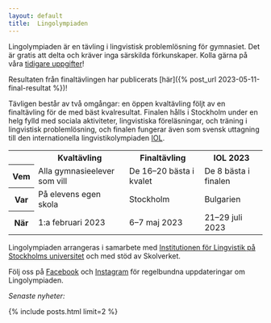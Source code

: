 ```yaml
---
layout: default
title:  Lingolympiaden
---
```


Lingolympiaden är en tävling i lingvistisk problemlösning för gymnasiet. Det är gratis att delta och kräver inga särskilda förkunskaper. Kolla gärna på våra [tidigare uppgifter](ovning)!

Resultaten från finaltävlingen har publicerats [här]({% post_url 2023-05-11-final-resultat %})!

Tävligen består av två omgångar: en öppen kvaltävling följt av en finaltävling för de med bäst kvalresultat. Finalen hålls i Stockholm under en helg fylld med sociala aktiviteter, lingvistiska föreläsningar, och träning i lingvistisk problemlösning, och finalen fungerar även som svensk uttagning till den internationella lingvistikolympiaden [IOL](https://ioling.org).

<div class="hscroll">

<table class="left-justify">
  <tr>
    <th> </th>
    <th>Kvaltävling</th>
    <th>Finaltävling</th>
    <th>IOL 2023</th>
  </tr>
  <tr>
    <th>Vem</th>
    <td>Alla gymnasieelever som vill</td>
    <td>De 16–20 bästa i kvalet</td>
    <td>De 8 bästa i finalen</td>
  </tr>
  <tr>
    <th>Var</th>
    <td>På elevens egen skola</td>
    <td>Stockholm</td>
    <td>Bulgarien</td>
  </tr>
  <tr>
    <th>När</th>
    <td>1:a februari 2023</td>
    <td>6–7 maj 2023</td>
    <td>21–29 juli 2023</td>
  </tr>
</table>

</div>

Lingolympiaden arrangeras i samarbete med <a href="https://www.ling.su.se/">Institutionen för Lingvistik på Stockholms universitet</a> och med stöd av Skolverket.

Följ oss på [Facebook](https://www.facebook.com/lingolympiaden/) och [Instagram](https://www.instagram.com/lingolympiaden/) för regelbundna uppdateringar om Lingolympiaden.

<div class="divider"></div>

*Senaste nyheter:*

{% include posts.html limit=2 %}
